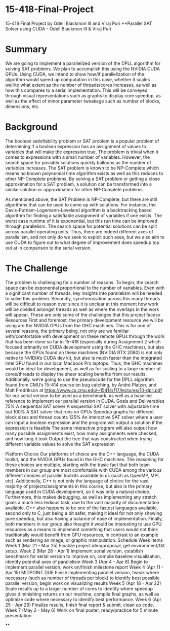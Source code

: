 # 15-418-Final-Project
15-418 Final Project by Odell Blackmon III and Viraj Puri
**Parallel SAT Solver using CUDA - Odell Blackmon III & Viraj Puri

# **Summary**
We are going to implement a parallelized version of the DPLL algorithm for solving SAT problems. We plan to accomplish this using the NVIDIA CUDA GPUs. Using CUDA, we intend to show how/if parallelization of the algorithm would speed up computation in this case, whether it scales well/to what extent as the number of threads/cores increases, as well as how this compares to a serial implementation. This will be conveyed through visual representations such as graphs to display core speedup, as well as the effect of minor parameter tweakage such as number of blocks, dimensions, etc. 

# **Background**
The boolean satisfiability problem or SAT problem is a popular problem of determining if a boolean expression has an assignment of values to variables that will make the expression true. The problem is trivial when it comes to expressions with a small number of variables. However, the search space for possible solutions quickly balloons as the number of variables increases. The SAT problem is known to be NP-Complete which means no known polynomial time algorithm exists as well as this reduces to other NP-Complete problems. By solving a SAT problem or getting a close approximation for a SAT problem, a solution can be transformed into a similar solution or approximation for other NP-Complete problems.

As mentioned above, the SAT Problem is NP-Complete, but there are still algorithms that can be used to come up with solutions. For instance, the Davis-Putnam-Logemann-Loveland algorithm is a backtracking based algorithm for finding a satisfiable assignment of variables if one exists. The worst case runtime of it is exponential, but this run time can be improved through parallelism. The search space for potential solutions can be split across parallel operating units. Thus, there are indeed different axes of parallelism, and not only do we seek to exploit such axes, but we also aim to use CUDA to figure out to what degree of improvement does speedup top out at in comparison to the serial version.

# **The Challenge**
The problem is challenging for a number of reasons. To begin, the search space can be exponential proportional to the number of variables. Even with a significant number of threads, key insights into parallelism will be needed to solve this problem. Secondly, synchronization across this many threads will be difficult to reason over since it is unclear at this moment how work will be divided amongst threads as well as where the overlaps in the work will appear. These are only some of the challenges that this project faces≥
Resources
First and foremost, the primary development resource we will be using are the NVIDIA GPUs from the GHC machines. This is for one of several reasons, the primary being, not only are we familiar with/comfortable with development on these remote GPUs through the work that has been done so far in 15-418 (especially during Assignment 2 which focused primarily on CUDA development using the GHC machines), but also because the GPUs found on these machines (NVIDIA RTX 2080) is not only native to NVIDIA’s CUDA dev kit, but also is much faster than the integrated Intel GPU found in our local Macbook Pro laptops. Thus, the GHC machines would be ideal for development, as well as for scaling to a large number of cores/threads to display the sheer scaling benefits from our results. Additionally, we’re going to use the pseudocode for the DPLL algorithm found from CMU’s 15-414 course on bug catching, by Andrė Platzer, and Matt Fredrikson at https://www.cs.cmu.edu/~15414/f17/lectures/10-dpll.pdf for our serial version to be used as a benchmark, as well as a baseline reference to implement our parallel version in CUDA.
Goals and Deliverables
75%
A sequential SAT solver
A sequential SAT solver with adjustable time out
100%
A SAT solver that runs on GPUs
Speedup graphs for different block sizes and thread counts
125%
An interactive SAT solver where a user can input a boolean expression and the program will output a solution if the expression is feasible
The same interactive program will also output how many possible assignments exist, how many assignments were checked, and how long it took
Output the tree that was constructed when trying different variable values to solve the SAT expression 

Platform Choice
Our platforms of choice are the C++ language, the CUDA toolkit, and the NVIDIA GPUs found in the GHC machines. The reasoning for these choices are multiple, starting with the basic fact that both team members in our group are most comfortable with CUDA among the various different choices of parallel toolkits available to us (such as OpenMP, MPI, etc). Additionally, C++ is not only the language of choice for the vast majority of projects/assignments in this course, but also is the primary language used in CUDA development, so it was only a natural choice. Furthermore, this makes debugging, as well as implementing any stretch goals a much less tedious task, due to the vast majority of documentation available. C++ also happens to be one of the fastest languages available, second only to C, just being a bit safer, making it ideal for not only showing pure speedup, but also having a balance of ease of implementation. Finally, both members in our group also thought it would be interesting to use GPU resources as a means to implement something that users would not think traditionally would benefit from GPU resources, in contrast to an example such as rendering an image, or graphic manipulation. 
Schedule
Week
Items
Week 1 (Mar 21 - Mar 25)
Finalize project idea/proposal, get environment/Git setup.
Week 2 (Mar 28 - Apr 1)
Implement serial version, establish benchmark for serial version to improve on, compile baseline visualization, identify potential axes of parallelism
Week 3 (Apr 4 - Apr 8) 
Begin to implement parallel version, work on/finish milestone report
Week 4 (Apr 11 - Apr 15) MIDPOINT DUE
Finish implementing parallel version, tweak where necessary (such as number of threads per block) to identify best possible parallel version, begin work on visualizing results
Week 5 (Apr 18 - Apr 22)
Scale results up to a larger number of cores to identify where speedup gives diminishing returns on our machine, compile final graphs, as well as optimize code where necessary to identify best performance.
Week 6 (Apr 25 - Apr 29)
Finalize results, finish final report & submit, clean up code.
Week 7 (May 2 - May 6)
Work on final poster, ready/practice for 5 minute presentation.


**
